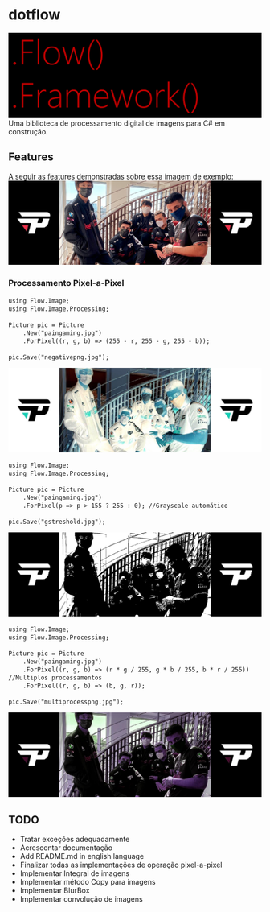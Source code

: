 # dotflow

![logo.png](imgs/logo.png)
Uma biblioteca de processamento digital de imagens para C# em construção.

## Features

A seguir as features demonstradas sobre essa imagem de exemplo:
![paingaming.jpg](imgs/paingaming.jpg)

### Processamento Pixel-a-Pixel

```
using Flow.Image;
using Flow.Image.Processing;

Picture pic = Picture
    .New("paingaming.jpg")
    .ForPixel((r, g, b) => (255 - r, 255 - g, 255 - b));

pic.Save("negativepng.jpg");
```
![negativepng.jpg](imgs/negativepng.jpg)

```
using Flow.Image;
using Flow.Image.Processing;

Picture pic = Picture
    .New("paingaming.jpg")
    .ForPixel(p => p > 155 ? 255 : 0); //Grayscale automático

pic.Save("gstreshold.jpg");
```
![gstreshold.jpg](imgs/gstreshold.jpg)

```
using Flow.Image;
using Flow.Image.Processing;

Picture pic = Picture
    .New("paingaming.jpg")
    .ForPixel((r, g, b) => (r * g / 255, g * b / 255, b * r / 255)) //Multiplos processamentos
    .ForPixel((r, g, b) => (b, g, r));

pic.Save("multiprocesspng.jpg");
```
![multiprocesspng.jpg](imgs/multiprocesspng.jpg)

## TODO

 - Tratar exceções adequadamente
 - Acrescentar documentação
 - Add README.md in english language
 - Finalizar todas as implementações de operação pixel-a-pixel
 - Implementar Integral de imagens
 - Implementar método Copy para imagens
 - Implementar BlurBox
 - Implementar convolução de imagens